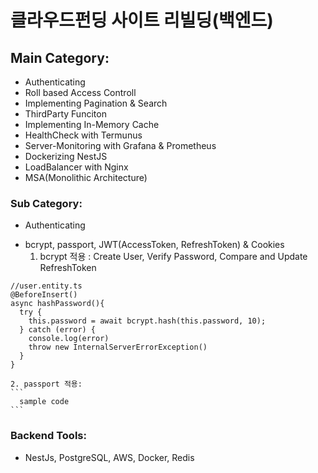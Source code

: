 # 클라우드펀딩 사이트 리빌딩(백엔드)

## Main Category: 
  * Authenticating
  * Roll based Access Controll
  * Implementing Pagination & Search
  * ThirdParty Funciton 
  * Implementing In-Memory Cache
  * HealthCheck with Termunus
  * Server-Monitoring with Grafana & Prometheus
  * Dockerizing NestJS
  * LoadBalancer with Nginx
  * MSA(Monolithic Architecture)

### Sub Category:
  * Authenticating
  - bcrypt, passport, JWT(AccessToken, RefreshToken) & Cookies
    1. bcrypt 적용 : Create User, Verify Password, Compare and Update RefreshToken
  ```
  //user.entity.ts
  @BeforeInsert()
  async hashPassword(){
    try {
      this.password = await bcrypt.hash(this.password, 10);
    } catch (error) {
      console.log(error)
      throw new InternalServerErrorException()
    }
  }
  ```
    2. passport 적용: 
    ```
      sample code
    ```

### Backend Tools: 
  * NestJs, PostgreSQL, AWS, Docker, Redis






